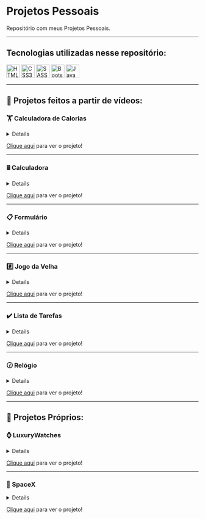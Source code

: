<h1>Projetos Pessoais</h1>
<p>Repositório com meus Projetos Pessoais.</p>

<hr>

<h2>Tecnologias utilizadas nesse repositório:</h2>
<div>
  <img width='35' height='35' src='https://cdn-icons-png.flaticon.com/512/5968/5968267.png' alt='HTML5'>
  <img width='35' height='35' src='https://cdn-icons-png.flaticon.com/512/5968/5968242.png' alt='CSS3'>
  <img width='35' height='35' src='https://sass-lang.com/assets/img/logos/logo-b6e1ef6e.svg' alt='SASS'>
  <img width='35' height='35' src='https://cdn-icons-png.flaticon.com/512/5968/5968672.png' alt='Bootstrap'>
  <img width='35' height='35' src='https://cdn-icons-png.flaticon.com/512/5968/5968292.png' alt='JavaScript'>
</div>

<hr>

<h2>🎥 Projetos feitos a partir de vídeos:</h2>

<h3>🏋️ Calculadora de Calorias</h3>
<details><strong>Calculadora de Calorias</strong> feita a partir do <a href='https://www.youtube.com/watch?v=yiDq9wUiUjc'>vídeo</a> do canal <a href='https://www.youtube.com/c/MateusSilvaDev'><strong>Mateus Silva</strong></a>.</details>
<p><a href='https://htmlpreview.github.io/?https://github.com/lucas1337dev/projetos-pessoais/blob/main/Calculadora%20de%20Calorias/index.html'>Clique aqui</a> para ver o projeto!</p>

<hr>

<h3>🖩 Calculadora</h3>
<details><strong>Calculadora</strong> feita a partir do <a href='https://www.youtube.com/watch?v=93wPYo1pjic'>vídeo</a> do canal <a href='https://www.youtube.com/c/dicasparadevs'><strong>dicasparadevs</strong></a>.</details>
<p><a href='https://htmlpreview.github.io/?https://github.com/lucas1337dev/projetos-pessoais/blob/main/Calculadora/index.html'>Clique aqui</a> para ver o projeto!</p>

<hr>

<h3>📋 Formulário</h3>
<details><strong>Formulário</strong> feito a partir do <a href='https://www.youtube.com/watch?v=3Ec9zY1C2og'>vídeo</a> do canal <a href='https://www.youtube.com/c/dicasparadevs'><strong>dicasparadevs</strong></a></details>
<p><a href='https://htmlpreview.github.io/?https://github.com/lucas1337dev/projetos-pessoais/blob/main/Formul%C3%A1rio/index.html'>Clique aqui</a> para ver o projeto!</p>

<hr>

<h3>#️⃣ Jogo da Velha</h3>
<details><strong>Jogo da Velha</strong> feito a partir do <a href='https://www.youtube.com/watch?v=0EiX9c4vzRs'>vídeo</a> do canal <a href='https://www.youtube.com/c/dicasparadevs'><strong>dicasparadevs</strong></a>.</details>
<p><a href='https://htmlpreview.github.io/?https://github.com/lucas1337dev/projetos-pessoais/blob/main/Jogo%20da%20Velha/index.html'>Clique aqui</a> para ver o projeto!</p>

<hr>

<h3>✔️ Lista de Tarefas</h3>
<details><strong>Lista de Tarefas</strong> feita a partir do <a href='https://www.youtube.com/watch?v=0bNeKAzVvlE&t=2s'>vídeo</a> do canal <a href='https://www.youtube.com/c/dicasparadevs'><strong>dicasparadevs</strong></a>.</details>
<p><a href='https://htmlpreview.github.io/?https://github.com/lucas1337dev/projetos-pessoais/blob/main/Lista%20de%20Tarefas/index.html'>Clique aqui</a> para ver o projeto!</p>

<hr>

<h3>🕜 Relógio</h3>
<details><strong>Relógio</strong> feito a partir do <a href='https://www.youtube.com/watch?v=Dq8S6wOeAdE&t=2s'>vídeo</a> do canal <a href='https://www.youtube.com/c/dicasparadevs'><strong>dicasparadevs</strong></a>.</details>
<p><a href='https://htmlpreview.github.io/?https://github.com/lucas1337dev/projetos-pessoais/blob/main/Rel%C3%B3gio%20com%20JS/index.html'>Clique aqui</a> para ver o projeto!</p>

<hr>

<h2>🧠 Projetos Próprios:</h2>

<h3>⌚ LuxuryWatches</h3>
<details><strong>LuxuryWatches</strong> é um projeto próprio feito com a intenção de ser uma <em>landing page</em>.</details>
<p><a href='https://htmlpreview.github.io/?https://github.com/lucas1337dev/projetos-pessoais/blob/main/LuxuryWatches/index.html'>Clique aqui</a> para ver o projeto!</p>

<hr>

<h3>🚀 SpaceX</h3>
<details><strong>SpaceX</strong> feito com Bootstrap e libs de animação partir do <a href='https://programador.onebitcode.com/?gclid=EAIaIQobChMIzLPI1c_i-QIVVBZMCh1WHQuvEAAYAiAAEgLqwvD_BwE&ref=O69808253Y&hsrc=UFZfR0Fkcw%3D%3D'><strong>Curso FullStack</strong></a>.</details>
<p><a href='https://htmlpreview.github.io/?https://github.com/lucas1337dev/projetos-pessoais/blob/main/SpaceX/home.html'>Clique aqui</a> para ver o projeto!</p>
